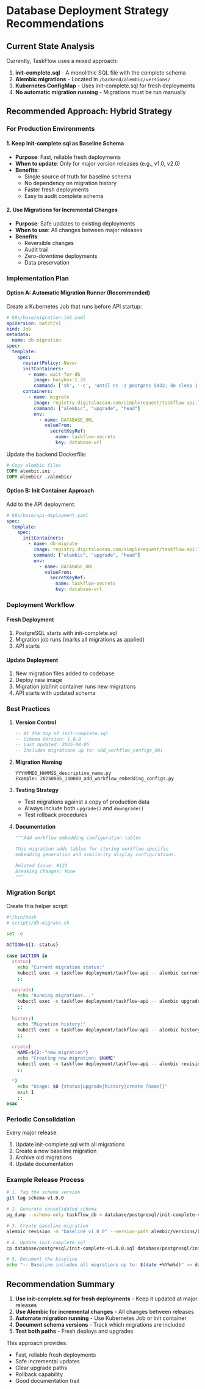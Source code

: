 # Database Deployment Strategy Recommendations

## Current State Analysis

Currently, TaskFlow uses a mixed approach:
1. **init-complete.sql** - A monolithic SQL file with the complete schema
2. **Alembic migrations** - Located in `/backend/alembic/versions/`
3. **Kubernetes ConfigMap** - Uses init-complete.sql for fresh deployments
4. **No automatic migration running** - Migrations must be run manually

## Recommended Approach: Hybrid Strategy

### For Production Environments

#### 1. Keep init-complete.sql as Baseline Schema
- **Purpose**: Fast, reliable fresh deployments
- **When to update**: Only for major version releases (e.g., v1.0, v2.0)
- **Benefits**:
  - Single source of truth for baseline schema
  - No dependency on migration history
  - Faster fresh deployments
  - Easy to audit complete schema

#### 2. Use Migrations for Incremental Changes
- **Purpose**: Safe updates to existing deployments
- **When to use**: All changes between major releases
- **Benefits**:
  - Reversible changes
  - Audit trail
  - Zero-downtime deployments
  - Data preservation

### Implementation Plan

#### Option A: Automatic Migration Runner (Recommended)
Create a Kubernetes Job that runs before API startup:

```yaml
# k8s/base/migration-job.yaml
apiVersion: batch/v1
kind: Job
metadata:
  name: db-migration
spec:
  template:
    spec:
      restartPolicy: Never
      initContainers:
        - name: wait-for-db
          image: busybox:1.35
          command: ['sh', '-c', 'until nc -z postgres 5432; do sleep 1; done']
      containers:
        - name: migrate
          image: registry.digitalocean.com/simplerequest/taskflow-api:latest
          command: ["alembic", "upgrade", "head"]
          env:
            - name: DATABASE_URL
              valueFrom:
                secretKeyRef:
                  name: taskflow-secrets
                  key: database-url
```

Update the backend Dockerfile:
```dockerfile
# Copy alembic files
COPY alembic.ini .
COPY alembic/ ./alembic/
```

#### Option B: Init Container Approach
Add to the API deployment:

```yaml
# k8s/base/api-deployment.yaml
spec:
  template:
    spec:
      initContainers:
        - name: db-migrate
          image: registry.digitalocean.com/simplerequest/taskflow-api:latest
          command: ["alembic", "upgrade", "head"]
          env:
            - name: DATABASE_URL
              valueFrom:
                secretKeyRef:
                  name: taskflow-secrets
                  key: database-url
```

### Deployment Workflow

#### Fresh Deployment
1. PostgreSQL starts with init-complete.sql
2. Migration job runs (marks all migrations as applied)
3. API starts

#### Update Deployment
1. New migration files added to codebase
2. Deploy new image
3. Migration job/init container runs new migrations
4. API starts with updated schema

### Best Practices

1. **Version Control**
   ```sql
   -- At the top of init-complete.sql
   -- Schema Version: 1.0.0
   -- Last Updated: 2025-08-05
   -- Includes migrations up to: add_workflow_configs_001
   ```

2. **Migration Naming**
   ```
   YYYYMMDD_HHMMSS_descriptive_name.py
   Example: 20250805_130000_add_workflow_embedding_configs.py
   ```

3. **Testing Strategy**
   - Test migrations against a copy of production data
   - Always include both `upgrade()` and `downgrade()`
   - Test rollback procedures

4. **Documentation**
   ```python
   """Add workflow embedding configuration tables

   This migration adds tables for storing workflow-specific
   embedding generation and similarity display configurations.
   
   Related Issue: #123
   Breaking Changes: None
   """
   ```

### Migration Script

Create this helper script:

```bash
#!/bin/bash
# scripts/db-migrate.sh

set -e

ACTION=${1:-status}

case $ACTION in
  status)
    echo "Current migration status:"
    kubectl exec -n taskflow deployment/taskflow-api -- alembic current
    ;;
  
  upgrade)
    echo "Running migrations..."
    kubectl exec -n taskflow deployment/taskflow-api -- alembic upgrade head
    ;;
  
  history)
    echo "Migration history:"
    kubectl exec -n taskflow deployment/taskflow-api -- alembic history
    ;;
  
  create)
    NAME=${2:-"new_migration"}
    echo "Creating new migration: $NAME"
    kubectl exec -n taskflow deployment/taskflow-api -- alembic revision -m "$NAME"
    ;;
  
  *)
    echo "Usage: $0 {status|upgrade|history|create [name]}"
    exit 1
    ;;
esac
```

### Periodic Consolidation

Every major release:
1. Update init-complete.sql with all migrations
2. Create a new baseline migration
3. Archive old migrations
4. Update documentation

### Example Release Process

```bash
# 1. Tag the schema version
git tag schema-v1.0.0

# 2. Generate consolidated schema
pg_dump --schema-only taskflow_db > database/postgresql/init-complete-v1.0.0.sql

# 3. Create baseline migration
alembic revision -m "baseline_v1_0_0" --version-path alembic/versions/baselines/

# 4. Update init-complete.sql
cp database/postgresql/init-complete-v1.0.0.sql database/postgresql/init-complete.sql

# 5. Document the baseline
echo "-- Baseline includes all migrations up to: $(date +%Y%m%d)" >> database/postgresql/init-complete.sql
```

## Recommendation Summary

1. **Use init-complete.sql for fresh deployments** - Keep it updated at major releases
2. **Use Alembic for incremental changes** - All changes between releases
3. **Automate migration running** - Use Kubernetes Job or init container
4. **Document schema versions** - Track which migrations are included
5. **Test both paths** - Fresh deploys and upgrades

This approach provides:
- Fast, reliable fresh deployments
- Safe incremental updates
- Clear upgrade paths
- Rollback capability
- Good documentation trail